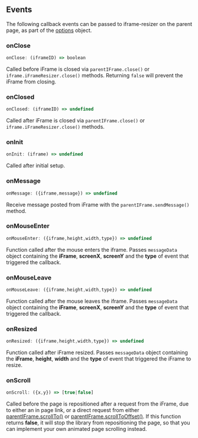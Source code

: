 ## Events

The following callback events can be passed to iframe-resizer on the parent page, as part of the [options](options.md) object.

### onClose

```js
onClose: (iframeID) => boolean
```

Called before iFrame is closed via `parentIFrame.close()` or `iframe.iFrameResizer.close()` methods. Returning `false` will prevent the iFrame from closing.

### onClosed

```js
onClosed: (iframeID) => undefined
```

Called after iFrame is closed via `parentIFrame.close()` or `iframe.iFrameResizer.close()` methods.

### onInit

```js
onInit: (iframe) => undefined
```

Called after initial setup.

### onMessage

```js
onMessage: ({iframe,message}) => undefined
```

Receive message posted from iFrame with the `parentIFrame.sendMessage()` method.

### onMouseEnter

```js
onMouseEnter: ({iframe,height,width,type}) => undefined
```

Function called after the mouse enters the iframe. Passes `messageData` object containing the **iFrame**, **screenX**, **screenY** and the **type** of event that triggered the callback.

### onMouseLeave

```js
onMouseLeave: ({iframe,height,width,type}) => undefined
```

Function called after the mouse leaves the iframe. Passes `messageData` object containing the **iFrame**, **screenX**, **screenY** and the **type** of event that triggered the callback.

### onResized

```js
onResized: ({iframe,height,width,type}) => undefined
```

Function called after iFrame resized. Passes `messageData` object containing the **iFrame**, **height**, **width** and the **type** of event that triggered the iFrame to resize.

### onScroll

```js
onScroll: ({x,y}) => [true|false]
```

Called before the page is repositioned after a request from the iFrame, due to either an in page link, or a direct request from either [parentIFrame.scrollTo()](../iframed_page/methods.md#scrolltoxy) or [parentIFrame.scrollToOffset()](../iframed_page/methods.md#scrolltooffsetxy). If this function returns **false**, it will stop the library from repositioning the page, so that you can implement your own animated page scrolling instead.
